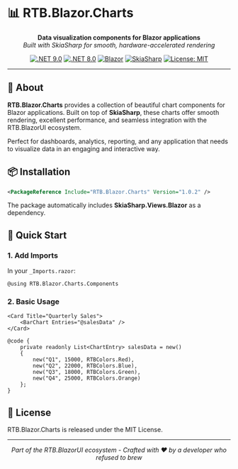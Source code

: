 # 📊 RTB.Blazor.Charts

<div align="center">
  <strong>Data visualization components for Blazor applications</strong><br>
  <em>Built with SkiaSharp for smooth, hardware-accelerated rendering</em>
</div>

<div align="center">
  
[![.NET 9.0](https://img.shields.io/badge/.NET-9.0-512BD4)](https://dotnet.microsoft.com/download)
[![.NET 8.0](https://img.shields.io/badge/.NET-8.0-512BD4)](https://dotnet.microsoft.com/download)
[![Blazor](https://img.shields.io/badge/Blazor-Web-5C2D91)](https://dotnet.microsoft.com/apps/aspnet/web-apps/blazor)
[![SkiaSharp](https://img.shields.io/badge/SkiaSharp-3.119.0-orange)](https://github.com/mono/SkiaSharp)
[![License: MIT](https://img.shields.io/badge/License-MIT-yellow.svg)](https://opensource.org/licenses/MIT)
  
</div>

---

## 🌟 About

**RTB.Blazor.Charts** provides a collection of beautiful chart components for Blazor applications. Built on top of **SkiaSharp**, these charts offer smooth rendering, excellent performance, and seamless integration with the RTB.BlazorUI ecosystem.

Perfect for dashboards, analytics, reporting, and any application that needs to visualize data in an engaging and interactive way.

## 📦 Installation

```xml
<PackageReference Include="RTB.Blazor.Charts" Version="1.0.2" />
```

The package automatically includes **SkiaSharp.Views.Blazor** as a dependency.

## 🚀 Quick Start

### 1. Add Imports

In your `_Imports.razor`:

```razor
@using RTB.Blazor.Charts.Components
```

### 2. Basic Usage

```razor
<Card Title="Quarterly Sales">
    <BarChart Entries="@salesData" />
</Card>

@code {
    private readonly List<ChartEntry> salesData = new()
    {
        new("Q1", 15000, RTBColors.Red),
        new("Q2", 22000, RTBColors.Blue),
        new("Q3", 18000, RTBColors.Green),
        new("Q4", 25000, RTBColors.Orange)
    };
}
```

## 📄 License

RTB.Blazor.Charts is released under the MIT License.

---

<p align="center">
  <i>Part of the RTB.BlazorUI ecosystem - Crafted with ❤ by a developer who refused to brew</i>
</p>
